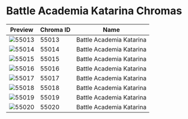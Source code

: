 # Battle Academia Katarina Chromas



| Preview | Chroma ID | Name |
|---------|-----------|------|
| ![55013](https://raw.communitydragon.org/latest/plugins/rcp-be-lol-game-data/global/default/v1/champion-chroma-images/55/55013.png) | 55013 | Battle Academia Katarina |
| ![55014](https://raw.communitydragon.org/latest/plugins/rcp-be-lol-game-data/global/default/v1/champion-chroma-images/55/55014.png) | 55014 | Battle Academia Katarina |
| ![55015](https://raw.communitydragon.org/latest/plugins/rcp-be-lol-game-data/global/default/v1/champion-chroma-images/55/55015.png) | 55015 | Battle Academia Katarina |
| ![55016](https://raw.communitydragon.org/latest/plugins/rcp-be-lol-game-data/global/default/v1/champion-chroma-images/55/55016.png) | 55016 | Battle Academia Katarina |
| ![55017](https://raw.communitydragon.org/latest/plugins/rcp-be-lol-game-data/global/default/v1/champion-chroma-images/55/55017.png) | 55017 | Battle Academia Katarina |
| ![55018](https://raw.communitydragon.org/latest/plugins/rcp-be-lol-game-data/global/default/v1/champion-chroma-images/55/55018.png) | 55018 | Battle Academia Katarina |
| ![55019](https://raw.communitydragon.org/latest/plugins/rcp-be-lol-game-data/global/default/v1/champion-chroma-images/55/55019.png) | 55019 | Battle Academia Katarina |
| ![55020](https://raw.communitydragon.org/latest/plugins/rcp-be-lol-game-data/global/default/v1/champion-chroma-images/55/55020.png) | 55020 | Battle Academia Katarina |